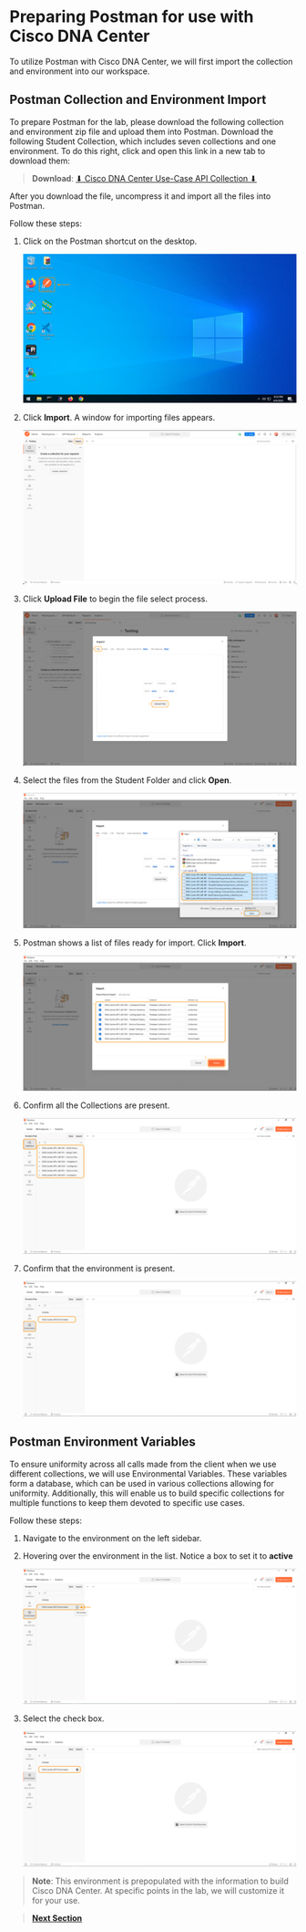 # Preparing Postman for use with Cisco DNA Center

To utilize Postman with Cisco DNA Center, we will first import the collection and environment into our workspace. 

## Postman Collection and Environment Import

To prepare Postman for the lab, please download the following collection and environment zip file and upload them into Postman. Download the following Student Collection, which includes seven collections and one environment. To do this right, click and open this link in a new tab to download them:
   
> **Download**: <a href="https://minhaskamal.github.io/DownGit/#/home?url=https://github.com/kebaldwi/DNAC-TEMPLATES/tree/master/LABS/LAB-I-Rest-API-Orchestration/postman/DNACenter-UseCase-API-Collection.zip" target="_blank">⬇︎ Cisco DNA Center Use-Case API Collection ⬇︎</a>

After you download the file, uncompress it and import all the files into Postman.

Follow these steps:

1. Click on the Postman shortcut on the desktop.

   ![Postman icon](./images/Postman.png)

2. Click **Import**. A window for importing files appears.

   ![Postman Import Begin](./images/Postman-Import-Begin.png)

3. Click **Upload File** to begin the file select process.

   ![Postman Import Files](./images/Postman-Import-File.png)

4. Select the files from the Student Folder and click **Open**.

   ![Postman Import Select](./images/Postman-Import-Select-Open.png)

5. Postman shows a list of files ready for import. Click **Import**.

   ![Postman Import Upload](./images/Postman-Import-Upload.png)

6. Confirm all the Collections are present.

   ![Postman Collections](./images/Postman-Collection-Confirm.png)

7. Confirm that the environment is present.

   ![Postman Environments](./images/Postman-Environment-Confirm.png)

## Postman Environment Variables

To ensure uniformity across all calls made from the client when we use different collections, we will use Environmental Variables. These variables form a database, which can be used in various collections allowing for uniformity. Additionally, this will enable us to build specific collections for multiple functions to keep them devoted to specific use cases.

Follow these steps:

1. Navigate to the environment on the left sidebar.

2. Hovering over the environment in the list. Notice a box to set it to **active**

   ![json](./images/Postman-Environment-Check.png?raw=true "Import JSON")

3. Select the check box.

   ![json](./images/Postman-Environment-Active.png?raw=true "Import JSON")

> **Note**: This environment is prepopulated with the information to build Cisco DNA Center. At specific points in the lab, we will customize it for your use.

> [**Next Section**](04-ssl.md)